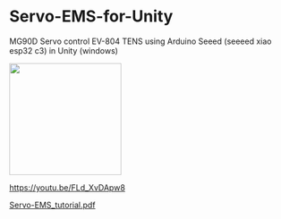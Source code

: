 # Servo-EMS-for-Unity
MG90D Servo control EV-804 TENS using Arduino Seeed (seeeed xiao esp32 c3) in Unity (windows)

 <img src="https://github.com/user-attachments/assets/27877cf0-4642-4662-9881-ba8dc2d2f8ae" width="200" />
 
 https://youtu.be/FLd_XvDApw8
 
[Servo-EMS_tutorial.pdf](https://github.com/user-attachments/files/17503387/Servo-EMS_tutorial.pdf)
